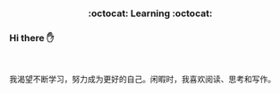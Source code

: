 <p align="center">
 <h3 align="center">:octocat: Learning :octocat:</h3>
</p>

### Hi there ✋

<br />

我渴望不断学习，努力成为更好的自己。闲暇时，我喜欢阅读、思考和写作。
